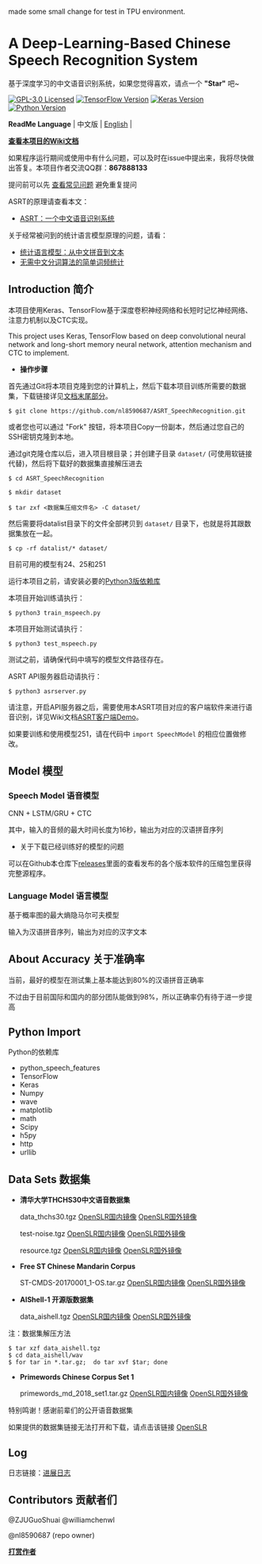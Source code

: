 made some small change for test in TPU environment.

# A Deep-Learning-Based Chinese Speech Recognition System
基于深度学习的中文语音识别系统，如果您觉得喜欢，请点一个 **"Star"** 吧~

[![GPL-3.0 Licensed](https://img.shields.io/badge/License-GPL3.0-blue.svg?style=flat)](https://opensource.org/licenses/GPL-3.0) [![TensorFlow Version](https://img.shields.io/badge/Tensorflow-1.4+-blue.svg)](https://www.tensorflow.org/) [![Keras Version](https://img.shields.io/badge/Keras-2.0+-blue.svg)](https://keras.io/) [![Python Version](https://img.shields.io/badge/Python-3.x-blue.svg)](https://www.python.org/) 

**ReadMe Language** | 中文版 | [English](https://github.com/nl8590687/ASRT_SpeechRecognition/blob/master/README_EN.md) |

[**查看本项目的Wiki文档**](https://github.com/nl8590687/ASRT_SpeechRecognition/wiki) 

如果程序运行期间或使用中有什么问题，可以及时在issue中提出来，我将尽快做出答复。本项目作者交流QQ群：**867888133**

提问前可以先 [查看常见问题](https://github.com/nl8590687/ASRT_SpeechRecognition/wiki/issues) 避免重复提问

ASRT的原理请查看本文：
* [ASRT：一个中文语音识别系统](https://blog.ailemon.me/2018/08/29/asrt-a-chinese-speech-recognition-system/)

关于经常被问到的统计语言模型原理的问题，请看：

* [统计语言模型：从中文拼音到文本](https://blog.ailemon.me/2017/04/27/statistical-language-model-chinese-pinyin-to-words/)
* [无需中文分词算法的简单词频统计](https://blog.ailemon.me/2017/02/20/simple-words-frequency-statistic-without-segmentation-algorithm/)

## Introduction 简介

本项目使用Keras、TensorFlow基于深度卷积神经网络和长短时记忆神经网络、注意力机制以及CTC实现。

This project uses Keras, TensorFlow based on deep convolutional neural network and long-short memory neural network, attention mechanism and CTC to implement.

* **操作步骤**

首先通过Git将本项目克隆到您的计算机上，然后下载本项目训练所需要的数据集，下载链接详见[文档末尾部分](https://github.com/nl8590687/ASRT_SpeechRecognition#data-sets-%E6%95%B0%E6%8D%AE%E9%9B%86)。
```shell
$ git clone https://github.com/nl8590687/ASRT_SpeechRecognition.git
```

或者您也可以通过 "Fork" 按钮，将本项目Copy一份副本，然后通过您自己的SSH密钥克隆到本地。

通过git克隆仓库以后，进入项目根目录；并创建子目录 `dataset/` (可使用软链接代替)，然后将下载好的数据集直接解压进去
```shell
$ cd ASRT_SpeechRecognition

$ mkdir dataset

$ tar zxf <数据集压缩文件名> -C dataset/ 
```

然后需要将datalist目录下的文件全部拷贝到 `dataset/` 目录下，也就是将其跟数据集放在一起。
```shell
$ cp -rf datalist/* dataset/
```

目前可用的模型有24、25和251

运行本项目之前，请安装必要的[Python3版依赖库](https://github.com/nl8590687/ASRT_SpeechRecognition#python-import)

本项目开始训练请执行：
```shell
$ python3 train_mspeech.py
```
本项目开始测试请执行：
```shell
$ python3 test_mspeech.py
```
测试之前，请确保代码中填写的模型文件路径存在。

ASRT API服务器启动请执行：
```shell
$ python3 asrserver.py
```

请注意，开启API服务器之后，需要使用本ASRT项目对应的客户端软件来进行语音识别，详见Wiki文档[ASRT客户端Demo](https://github.com/nl8590687/ASRT_SpeechRecognition/wiki/ClientDemo)。

如果要训练和使用模型251，请在代码中 `import SpeechModel` 的相应位置做修改。

## Model 模型

### Speech Model 语音模型

CNN + LSTM/GRU + CTC

其中，输入的音频的最大时间长度为16秒，输出为对应的汉语拼音序列

* 关于下载已经训练好的模型的问题

可以在Github本仓库下[releases](https://github.com/nl8590687/ASRT_SpeechRecognition/releases)里面的查看发布的各个版本软件的压缩包里获得完整源程序。

### Language Model 语言模型

基于概率图的最大熵隐马尔可夫模型

输入为汉语拼音序列，输出为对应的汉字文本

## About Accuracy 关于准确率

当前，最好的模型在测试集上基本能达到80%的汉语拼音正确率

不过由于目前国际和国内的部分团队能做到98%，所以正确率仍有待于进一步提高

## Python Import
Python的依赖库

* python_speech_features
* TensorFlow
* Keras
* Numpy
* wave
* matplotlib
* math
* Scipy
* h5py
* http
* urllib

## Data Sets 数据集
* **清华大学THCHS30中文语音数据集**

  data_thchs30.tgz 
[OpenSLR国内镜像](<http://cn-mirror.openslr.org/resources/18/data_thchs30.tgz>)
[OpenSLR国外镜像](<http://www.openslr.org/resources/18/data_thchs30.tgz>)

  test-noise.tgz 
[OpenSLR国内镜像](<http://cn-mirror.openslr.org/resources/18/test-noise.tgz>)
[OpenSLR国外镜像](<http://www.openslr.org/resources/18/test-noise.tgz>)

  resource.tgz 
[OpenSLR国内镜像](<http://cn-mirror.openslr.org/resources/18/resource.tgz>)
[OpenSLR国外镜像](<http://www.openslr.org/resources/18/resource.tgz>)

* **Free ST Chinese Mandarin Corpus** 

  ST-CMDS-20170001_1-OS.tar.gz 
[OpenSLR国内镜像](<http://cn-mirror.openslr.org/resources/38/ST-CMDS-20170001_1-OS.tar.gz>)
[OpenSLR国外镜像](<http://www.openslr.org/resources/38/ST-CMDS-20170001_1-OS.tar.gz>)

* **AIShell-1 开源版数据集** 

  data_aishell.tgz
[OpenSLR国内镜像](<http://cn-mirror.openslr.org/resources/33/data_aishell.tgz>)
[OpenSLR国外镜像](<http://www.openslr.org/resources/33/data_aishell.tgz>)

注：数据集解压方法

```
$ tar xzf data_aishell.tgz
$ cd data_aishell/wav
$ for tar in *.tar.gz;  do tar xvf $tar; done
```

* **Primewords Chinese Corpus Set 1** 

  primewords_md_2018_set1.tar.gz
[OpenSLR国内镜像](<http://cn-mirror.openslr.org/resources/47/primewords_md_2018_set1.tar.gz>)
[OpenSLR国外镜像](<http://www.openslr.org/resources/47/primewords_md_2018_set1.tar.gz>)

特别鸣谢！感谢前辈们的公开语音数据集

如果提供的数据集链接无法打开和下载，请点击该链接 [OpenSLR](http://www.openslr.org)

## Log
日志链接：[进展日志](https://github.com/nl8590687/ASRT_SpeechRecognition/blob/master/log.md)

## Contributors 贡献者们
@ZJUGuoShuai @williamchenwl

@nl8590687 (repo owner)

[**打赏作者**](https://github.com/nl8590687/ASRT_SpeechRecognition/wiki/donate)